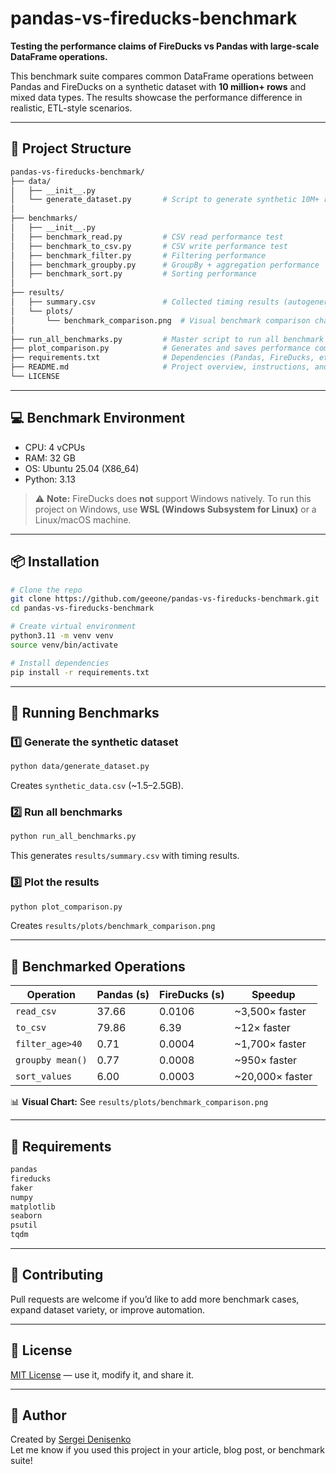 
# pandas-vs-fireducks-benchmark

**Testing the performance claims of FireDucks vs Pandas with large-scale DataFrame operations.**

This benchmark suite compares common DataFrame operations between Pandas and FireDucks on a synthetic dataset with **10 million+ rows** and mixed data types. The results showcase the performance difference in realistic, ETL-style scenarios.

---

## 📁 Project Structure

```bash
pandas-vs-fireducks-benchmark/
├── data/
│   ├── __init__.py
│   └── generate_dataset.py       # Script to generate synthetic 10M+ row dataset
│
├── benchmarks/
│   ├── __init__.py
│   ├── benchmark_read.py         # CSV read performance test
│   ├── benchmark_to_csv.py       # CSV write performance test
│   ├── benchmark_filter.py       # Filtering performance
│   ├── benchmark_groupby.py      # GroupBy + aggregation performance
│   ├── benchmark_sort.py         # Sorting performance
│
├── results/
│   ├── summary.csv               # Collected timing results (autogenerated)
│   └── plots/
│       └── benchmark_comparison.png  # Visual benchmark comparison chart (autogenerated)
│
├── run_all_benchmarks.py         # Master script to run all benchmark tests
├── plot_comparison.py            # Generates and saves performance comparison chart
├── requirements.txt              # Dependencies (Pandas, FireDucks, etc.)
├── README.md                     # Project overview, instructions, and analysis
└── LICENSE
```

---

## 💻 Benchmark Environment
- CPU: 4 vCPUs
- RAM: 32 GB
- OS: Ubuntu 25.04 (X86_64)
- Python: 3.13

> ⚠️ **Note:** FireDucks does **not** support Windows natively.
> To run this project on Windows, use **WSL (Windows Subsystem for Linux)** or a Linux/macOS machine.

---

## 📦 Installation

```bash
# Clone the repo
git clone https://github.com/geeone/pandas-vs-fireducks-benchmark.git
cd pandas-vs-fireducks-benchmark

# Create virtual environment
python3.11 -m venv venv
source venv/bin/activate

# Install dependencies
pip install -r requirements.txt
```

---

## 🧪 Running Benchmarks

### 1️⃣ Generate the synthetic dataset
```bash
python data/generate_dataset.py
```
Creates `synthetic_data.csv` (~1.5–2.5GB).

### 2️⃣ Run all benchmarks
```bash
python run_all_benchmarks.py
```
This generates `results/summary.csv` with timing results.

### 3️⃣ Plot the results
```bash
python plot_comparison.py
```
Creates `results/plots/benchmark_comparison.png`

---

## 🧠 Benchmarked Operations

| Operation        | Pandas (s) | FireDucks (s) | Speedup         |
|------------------|------------|---------------|-----------------|
| `read_csv`       | 37.66      | 0.0106        | ~3,500× faster |
| `to_csv`         | 79.86      | 6.39          | ~12× faster     |
| `filter_age>40`  | 0.71       | 0.0004        | ~1,700× faster |
| `groupby mean()` | 0.77       | 0.0008        | ~950× faster   |
| `sort_values`    | 6.00       | 0.0003        | ~20,000× faster|

📊 **Visual Chart:** See `results/plots/benchmark_comparison.png`

---

## 📌 Requirements

```txt
pandas
fireducks
faker
numpy
matplotlib
seaborn
psutil
tqdm
```

---

## 🙌 Contributing

Pull requests are welcome if you’d like to add more benchmark cases, expand dataset variety, or improve automation.

---

## 📄 License
[MIT License](https://github.com/geeone/pandas-vs-fireducks-benchmark/blob/main/LICENSE) — use it, modify it, and share it.

---

## 🔗 Author
Created by [Sergei Denisenko](https://github.com/geeone)  
Let me know if you used this project in your article, blog post, or benchmark suite!
